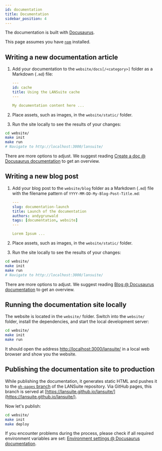 ```yaml
---
id: documentation
title: Documentation
sidebar_position: 4
---
```


The documentation is built with [Docusaurus](https://docusaurus.io/).

This page assumes you have [`npm`](https://docs.npmjs.com/about-npm) installed.

## Writing a new documentation article

1. Add your documentation to the `website/docs[/<category>]` folder as a Markdown (`.md`) file:

    ```yaml
    ---
    id: cache
    title: Using the LANSuite cache
    ---

    My documentation content here ...
    ```

2. Place assets, such as images, in the `website/static/` folder.
3. Run the site locally to see the results of your changes:

  ```bash
  cd website/
  make init
  make run
  # Navigate to http://localhost:3000/lansuite/
  ```

There are more options to adjust.
We suggest reading [Create a doc @ Docusaurus documentation](https://docusaurus.io/docs/create-doc) to get an overview.

## Writing a new blog post

1. Add your blog post to the `website/blog` folder as a Markdown (`.md`) file with the filename pattern of `YYYY-MM-DD-My-Blog-Post-Title.md`:

    ```yaml
    ---
    slug: documentation-launch
    title: Launch of the documentation
    authors: andygrunwald
    tags: [documentation, website]
    ---

    Lorem Ipsum ...
    ```

2. Place assets, such as images, in the `website/static/` folder.
3. Run the site locally to see the results of your changes:

  ```bash
  cd website/
  make init
  make run
  # Navigate to http://localhost:3000/lansuite/
  ```

There are more options to adjust.
We suggest reading [Blog @ Docusaurus documentation](https://docusaurus.io/docs/blog) to get an overview.

## Running the documentation site locally

The website is located in the `website/` folder.
Switch into the `website/` folder, install the dependencies, and start the local development server:

```bash
cd website/
make init
make run
```

It should open the address [http://localhost:3000/lansuite/](http://localhost:3000/lansuite/) in a local web browser and show you the website.

## Publishing the documentation site to production

While publishing the documentation, it generates static HTML and pushes it to the [`gh-pages` branch](https://github.com/lansuite/lansuite/tree/gh-pages) of the LANSuite repository.
Via GitHub pages, this branch is served at [https://lansuite.github.io/lansuite/](https://lansuite.github.io/lansuite/).

Now let's publish:

```bash
cd website/
make init
make deploy
```

If you encounter problems during the process, please check if all required environment variables are set: [Environment settings @ Docusaurus documentation](https://docusaurus.io/docs/deployment#environment-settings).
